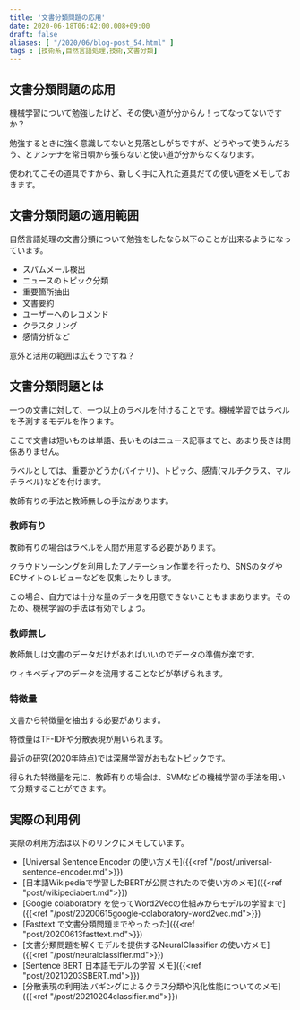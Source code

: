 ```yaml
---
title: '文書分類問題の応用'
date: 2020-06-18T06:42:00.008+09:00
draft: false
aliases: [ "/2020/06/blog-post_54.html" ]
tags : [技術系,自然言語処理,技術,文書分類]
---
```

## 文書分類問題の応用


機械学習について勉強したけど、その使い道が分からん！ってなってないですか？

勉強するときに強く意識してないと見落としがちですが、どうやって使うんだろう、とアンテナを常日頃から張らないと使い道が分からなくなります。

使われてこその道具ですから、新しく手に入れた道具だての使い道をメモしておきます。


## 文書分類問題の適用範囲


自然言語処理の文書分類について勉強をしたなら以下のことが出来るようになっています。

*   スパムメール検出
*   ニュースのトピック分類
*   重要箇所抽出
*   文書要約
*   ユーザーへのレコメンド
*   クラスタリング
*   感情分析など

意外と活用の範囲は広そうですね？

## 文書分類問題とは


一つの文書に対して、一つ以上のラベルを付けることです。機械学習ではラベルを予測するモデルを作ります。

ここで文書は短いものは単語、長いものはニュース記事までと、あまり長さは関係ありません。

ラベルとしては、重要かどうか(バイナリ)、トピック、感情(マルチクラス、マルチラベル)などを付けます。

教師有りの手法と教師無しの手法があります。

### 教師有り
教師有りの場合はラベルを人間が用意する必要があります。

クラウドソーシングを利用したアノテーション作業を行ったり、SNSのタグやECサイトのレビューなどを収集したりします。

この場合、自力では十分な量のデータを用意できないこともままあります。そのため、機械学習の手法は有効でしょう。

### 教師無し
教師無しは文書のデータだけがあればいいのでデータの準備が楽です。

ウィキペディアのデータを流用することなどが挙げられます。

### 特徴量
文書から特徴量を抽出する必要があります。

特徴量はTF-IDFや分散表現が用いられます。

最近の研究(2020年時点)では深層学習がおもなトピックです。

得られた特徴量を元に、教師有りの場合は、SVMなどの機械学習の手法を用いて分類することができます。

## 実際の利用例

実際の利用方法は以下のリンクにメモしています。

- [Universal Sentence Encoder の使い方メモ]({{<ref "/post/universal-sentence-encoder.md">}})
- [日本語Wikipediaで学習したBERTが公開されたので使い方のメモ]({{<ref "post/wikipediabert.md">}})
- [Google colaboratory を使ってWord2Vecの仕組みからモデルの学習まで]({{<ref "/post/20200615google-colaboratory-word2vec.md">}})
- [Fasttext で文書分類問題までやったった]({{<ref "post/20200613fasttext.md">}})
- [文書分類問題を解くモデルを提供するNeuralClassifier の使い方メモ]({{<ref "/post/neuralclassifier.md">}})
- [Sentence BERT 日本語モデルの学習 メモ]({{<ref "post/20210203SBERT.md">}})
- [分散表現の利用法 バギングによるクラス分類や汎化性能についてのメモ]({{<ref "/post/20210204classifier.md">}})
